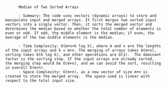 
          Median of Two Sorted Arrays

          - Summary: The code uses vectors (dynamic arrays) to store and manipulate input and merged arrays. It first merges two sorted input vectors into a single vector. Then, it sorts the merged vector and determines the median based on whether the total number of elements is even or odd. If odd, the middle element is the median; if even, the average of the two middle elements is the median.

          - Time Complexity: O(m+n+k log k), where m and n are the lengths of the input arrays and k = m+n. The merging of arrays takes O(m+n), sorting takes O(k log k), and other operations are O(1).  The dominant factor is the sorting step. If the input arrays are already sorted, the merging step would be O(m+n), and we can avoid the sort, resulting in overall O(m+n).
          - Space Complexity: O(m+n), as a new vector of size m+n is created to store the merged array.  The space used is linear with respect to the total input size.
          